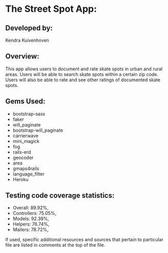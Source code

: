 # The Street Spot App:

## Developed by: 
 Kendra Kuivenhoven

## Overview:
This app allows users to document and rate skate spots in urban and rural areas. Users will be able to search skate spots within a certain zip code. Users will also be able to rate and see other ratings of documented skate spots.

## Gems Used:
* bootstrap-sass
* faker
* will_paginate
* bootstrap-will_paginate
* carrierwave
* mini_magick
* fog
* rails-erd
* geocoder
* area
* gmaps4rails
* language_filter
* Heroku

## Testing code coverage statistics:
* Overall: 89.92%, 
* Controllers: 75.05%, 
* Models: 92.39%, 
* Helpers: 76.74%, 
* Mailers: 78.72%, 

If used, specific additional resources and sources that pertain to particular file are listed in comments at the top of the file.  

